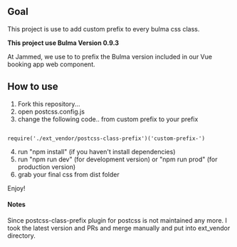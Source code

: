 ## Goal

This project is use to add custom prefix to every bulma css class.

**This project use Bulma Version 0.9.3**

At Jammed, we use to to prefix the Bulma version included in our Vue booking app web component.

## How to use
1. Fork this repository...
2. open postcss.config.js
3. change the following code.. from custom prefix to your prefix

~~~~

require('./ext_vendor/postcss-class-prefix')('custom-prefix-')

~~~~

4. run "npm install" (if you haven't install dependencies)
5. run "npm run dev" (for development version) or "npm run prod" (for production version)
6. grab your final css from dist folder

Enjoy!

#### Notes

Since postcss-class-prefix plugin for postcss is not maintained any more. I took the latest version and PRs and merge manually and put into ext_vendor directory.
